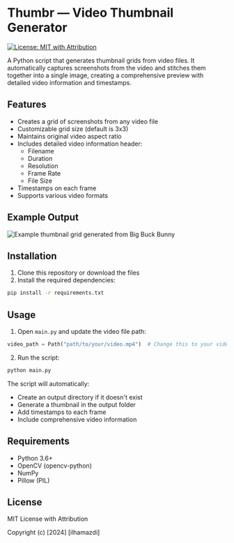 # Thumbr — Video Thumbnail Generator

[![License: MIT with Attribution](https://img.shields.io/badge/License-MIT%20with%20Attribution-blue.svg)](LICENSE)

A Python script that generates thumbnail grids from video files. It automatically captures screenshots from the video and stitches them together into a single image, creating a comprehensive preview with detailed video information and timestamps.

## Features

- Creates a grid of screenshots from any video file
- Customizable grid size (default is 3x3)
- Maintains original video aspect ratio
- Includes detailed video information header:
  - Filename
  - Duration
  - Resolution
  - Frame Rate
  - File Size
- Timestamps on each frame
- Supports various video formats

## Example Output

![Example thumbnail grid generated from Big Buck Bunny](big_buck_bunny_720p_h264_thumbnail.jpg)

## Installation

1. Clone this repository or download the files
2. Install the required dependencies:

```bash
pip install -r requirements.txt
```

## Usage

1. Open `main.py` and update the video file path:

```python
video_path = Path("path/to/your/video.mp4")  # Change this to your video file location
```

2. Run the script:

```bash
python main.py
```

The script will automatically:
- Create an output directory if it doesn't exist
- Generate a thumbnail in the output folder
- Add timestamps to each frame
- Include comprehensive video information

## Requirements

- Python 3.6+
- OpenCV (opencv-python)
- NumPy
- Pillow (PIL)

## License

MIT License with Attribution

Copyright (c) [2024] [ilhamazdi]